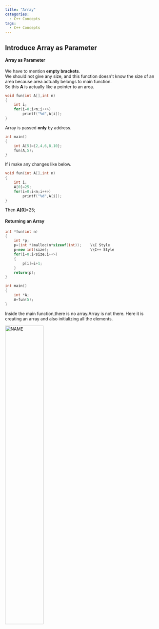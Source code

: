 ```yaml
---
title: "Array"
categories:
  - C++ Concepts
tags:
  - C++ Concepts
---
```

## Introduce Array as Parameter

#### Array as Parameter  
We have to mention **empty brackets**.  
We should not give any size, and this function doesn't know the size of an area because area actually belongs to main function.  
So this **A** is actually like a pointer to an area.
```cpp
void fun(int A[],int n)
{
    int i;
    for(i=0;i<n;i++>)
        printf("%d",A[i]);
}
```
Array is passed **only** by address.
```cpp
int main()
{
    int A[5]={2,4,6,8,10};
    fun(A,5);
}
```
If i make any changes like below.
```cpp
void fun(int A[],int n)
{
    int i;
    A[0]=25;
    for(i=0;i<n;i++>)
        printf("%d",A[i]);
}
```
Then **A[0]**=25;

#### Returning an Array
```cpp
int *fun(int n)
{
    int *p;
    p=(int *)malloc(n*sizeof(int));    \\C Style
    p=new int[size];                   \\C++ Style
    for(i=0;i<size;i++>)
    {
        p[i]=i+1;
    }
    return(p);
}
```
```cpp
int main()
{
    int *A;
    A=fun(5);
}
```
Inside the main function,there is no array.Array is not there.
Here it is creating an array and also initializing all the elements.  

<img src="https://imgur.com/991M2xF" title="NAME" height="50%" width="50%">
<!-- ![icon](/assets/images/array.jpg#pic_left) -->